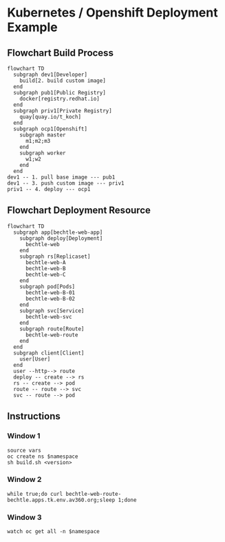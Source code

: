 # Kubernetes / Openshift Deployment Example
## Flowchart Build Process
```mermaid
flowchart TD
  subgraph dev1[Developer]
    build[2. build custom image]
  end
  subgraph pub1[Public Registry]
    docker[registry.redhat.io]
  end
  subgraph priv1[Private Registry]
    quay[quay.io/t_koch]
  end
  subgraph ocp1[Openshift]
    subgraph master
      m1;m2;m3
    end
    subgraph worker
      w1;w2
    end
  end
dev1 -- 1. pull base image --- pub1
dev1 -- 3. push custom image --- priv1
priv1 -- 4. deploy --- ocp1
```

## Flowchart Deployment Resource
```mermaid
flowchart TD
  subgraph app[bechtle-web-app]
    subgraph deploy[Deployment]
      bechtle-web
    end
    subgraph rs[Replicaset]
      bechtle-web-A
      bechtle-web-B
      bechtle-web-C
    end
    subgraph pod[Pods]
      bechtle-web-B-01
      bechtle-web-B-02
    end
    subgraph svc[Service]
      bechtle-web-svc
    end
    subgraph route[Route]
      bechtle-web-route
    end
  end
  subgraph client[Client]
    user[User]
  end
  user --http--> route
  deploy -- create --> rs
  rs -- create --> pod
  route -- route --> svc
  svc -- route --> pod
```

## Instructions
### Window 1
```
source vars
oc create ns $namespace
sh build.sh <version>
```
### Window 2
```
while true;do curl bechtle-web-route-bechtle.apps.tk.env.av360.org;sleep 1;done
```
### Window 3
```
watch oc get all -n $namespace
```
